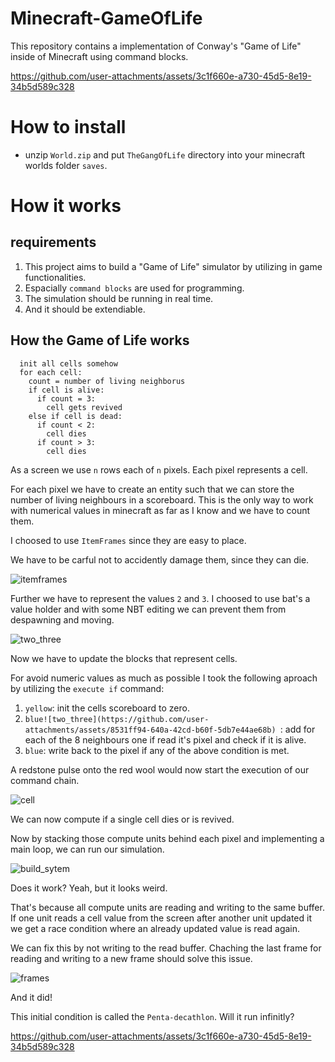 # Minecraft-GameOfLife

This repository contains a implementation of Conway's "Game of Life" inside of Minecraft using command blocks.

https://github.com/user-attachments/assets/3c1f660e-a730-45d5-8e19-34b5d589c328

# How to install
- unzip `World.zip` and put `TheGangOfLife` directory into your minecraft worlds folder `saves`. 


# How it works

## requirements
1. This project aims to build a "Game of Life" simulator by utilizing in game functionalities.
2. Espacially `command blocks` are used for programming.
3. The simulation should be running in real time.
4. And it should be extendiable.

## How the Game of Life works
```
  init all cells somehow
  for each cell:
    count = number of living neighborus
    if cell is alive:
      if count = 3:
        cell gets revived
    else if cell is dead:
      if count < 2:
        cell dies
      if count > 3:
        cell dies
```
As a screen we use `n` rows each of `n` pixels. Each pixel represents a cell.  

For each pixel we have to create an entity such that we can store the number of living neighbours in a scoreboard.
This is the only way to work with numerical values in minecraft as far as I know and we have to count them.

I choosed to use `ItemFrames` since they are easy to place.

We have to be carful not to accidently damage them, since they can die.

![itemframes](https://github.com/user-attachments/assets/1940732c-f6f0-44e9-9486-f0efcdda5b0c)

Further we have to represent the values `2` and `3`. 
I choosed to use bat's a value holder and with some NBT editing we can prevent them from despawning and moving.

![two_three](https://github.com/user-attachments/assets/c02f664d-c180-4aa7-882e-38841f6dc241)

Now we have to update the blocks that represent cells.

For avoid numeric values as much as possible I took the following aproach by utilizing the `execute if` command:
1. `yellow`: init the cells scoreboard to zero. 
2. `blue![two_three](https://github.com/user-attachments/assets/8531ff94-640a-42cd-b60f-5db7e44ae68b)
`: add for each of the 8 neighbours one if read it's pixel and check if it is alive. 
3. `blue`: write back to the pixel if any of the above condition is met.

A redstone pulse onto the red wool would now start the execution of our command chain.

![cell](https://github.com/user-attachments/assets/4972ce82-be88-4a60-ad73-dd13b212173f)

We can now compute if a single cell dies or is revived.

Now by stacking those compute units behind each pixel and implementing a main loop, we can run our simulation.

![build_sytem](https://github.com/user-attachments/assets/7eb0baf7-caca-437e-b1c5-0093e53f5417)

Does it work? Yeah, but it looks weird.

That's because all compute units are reading and writing to the same buffer. 
If one unit reads a cell value from the screen after another unit updated it we get a race condition where an already updated value is read again.

We can fix this by not writing to the read buffer.
Chaching the last frame for reading and writing to a new frame should solve this issue.

![frames](https://github.com/user-attachments/assets/508d8e13-f942-42e6-822d-23950db3f063)

And it did!

This initial condition is called the `Penta-decathlon`.
Will it run infinitly?

https://github.com/user-attachments/assets/3c1f660e-a730-45d5-8e19-34b5d589c328



